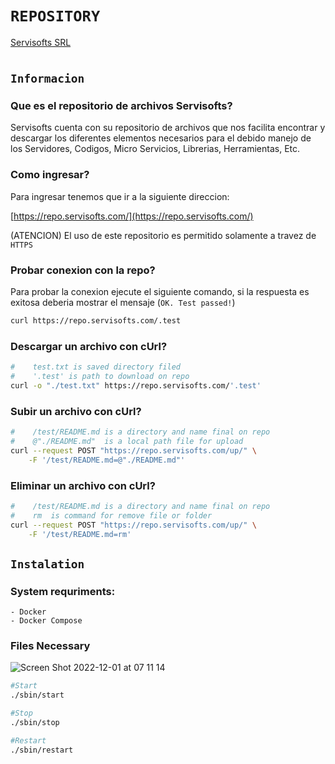 # `REPOSITORY`
[Servisofts SRL](https://servisofts.com/)
#

## `Informacion`

### Que es el repositorio de archivos Servisofts?
Servisofts cuenta con su repositorio de archivos que nos facilita encontrar y descargar los diferentes elementos necesarios para el debido manejo de los Servidores, Codigos, Micro Servicios, Librerias, Herramientas, Etc.

### Como ingresar?

Para ingresar tenemos que ir a la siguiente direccion:

[https://repo.servisofts.com/](https://repo.servisofts.com/)

(ATENCION) El uso de este repositorio es permitido solamente a travez de `HTTPS`

### Probar conexion con la repo?
Para probar la conexion ejecute el siguiente comando, si la respuesta es exitosa deberia mostrar el mensaje (`OK. Test passed!`)

```bash
curl https://repo.servisofts.com/.test
```
### Descargar un archivo con cUrl?

```bash
#    test.txt is saved directory filed
#    '.test' is path to download on repo
curl -o "./test.txt" https://repo.servisofts.com/'.test'

```

### Subir un archivo con cUrl?

```bash
#    /test/README.md is a directory and name final on repo
#    @"./README.md"  is a local path file for upload  
curl --request POST "https://repo.servisofts.com/up/" \
    -F '/test/README.md=@"./README.md"'
```
### Eliminar un archivo con cUrl?

```bash
#    /test/README.md is a directory and name final on repo
#    rm  is command for remove file or folder
curl --request POST "https://repo.servisofts.com/up/" \
    -F '/test/README.md=rm'

```

## `Instalation`

### System requriments:
    - Docker
    - Docker Compose
  
### Files Necessary

![Screen Shot 2022-12-01 at 07 11 14](https://user-images.githubusercontent.com/35882906/205038222-fc6b660d-558c-4e8b-832a-9d8e32a0a9f1.png)

```bash
#Start
./sbin/start

#Stop
./sbin/stop

#Restart
./sbin/restart
```








